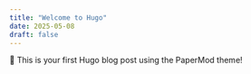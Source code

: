```yaml
---
title: "Welcome to Hugo"
date: 2025-05-08
draft: false
---
```


🎉 This is your first Hugo blog post using the PaperMod theme!
